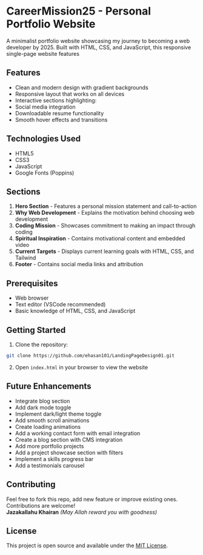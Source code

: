 
# CareerMission25 - Personal Portfolio Website

A minimalist portfolio website showcasing my journey to becoming a web developer by 2025. Built with HTML, CSS, and JavaScript, this responsive single-page website features


## Features
- Clean and modern design with gradient backgrounds
- Responsive layout that works on all devices
- Interactive sections highlighting:
- Social media integration
- Downloadable resume functionality
- Smooth hover effects and transitions

## Technologies Used
- HTML5
- CSS3
- JavaScript
- Google Fonts (Poppins)

## Sections
1. **Hero Section** - Features a personal mission statement and call-to-action
2. **Why Web Development** - Explains the motivation behind choosing web development
3. **Coding Mission** - Showcases commitment to making an impact through coding
4. **Spiritual Inspiration** - Contains motivational content and embedded video
5. **Current Targets** - Displays current learning goals with HTML, CSS, and Tailwind
6. **Footer** - Contains social media links and attribution

## Prerequisites
   - Web browser
   - Text editor (VSCode recommended)
   - Basic knowledge of HTML, CSS, and JavaScript

## Getting Started
1. Clone the repository:
```bash
git clone https://github.com/ehasan101/LandingPageDesign01.git
```
2. Open `index.html` in your browser to view the website

## Future Enhancements
- Integrate blog section
- Add dark mode toggle
- Implement dark/light theme toggle
- Add smooth scroll animations
- Create loading animations
- Add a working contact form with email integration
- Create a blog section with CMS integration
- Add more portfolio projects
- Add a project showcase section with filters
- Implement a skills progress bar
- Add a testimonials carousel

## Contributing
Feel free to fork this repo, add new feature or improve existing ones. Contributions are welcome! <br>
**Jazakallahu Khairan** _(May Allah reward you with goodness)_

## License
This project is open source and available under the [MIT License](#).

